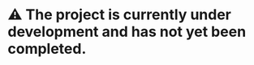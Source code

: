 


















# :warning: The project is currently under development and has not yet been completed.
